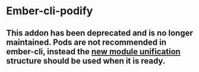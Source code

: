 # Ember-cli-podify

## This addon has been deprecated and is no longer maintained. Pods are not recommended in ember-cli, instead the [new module unification](https://github.com/emberjs/rfcs/blob/master/text/0143-module-unification.md) structure should be used when it is ready.
